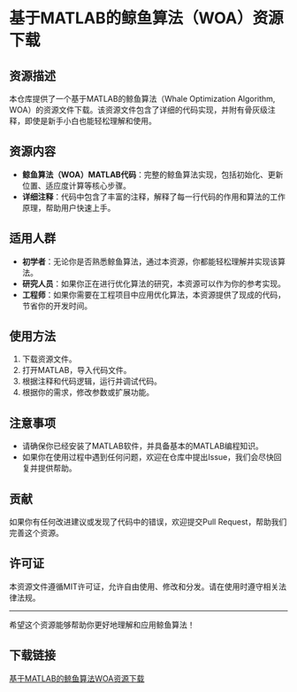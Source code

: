 # 基于MATLAB的鲸鱼算法（WOA）资源下载

## 资源描述

本仓库提供了一个基于MATLAB的鲸鱼算法（Whale Optimization Algorithm, WOA）的资源文件下载。该资源文件包含了详细的代码实现，并附有骨灰级注释，即使是新手小白也能轻松理解和使用。

## 资源内容

- **鲸鱼算法（WOA）MATLAB代码**：完整的鲸鱼算法实现，包括初始化、更新位置、适应度计算等核心步骤。
- **详细注释**：代码中包含了丰富的注释，解释了每一行代码的作用和算法的工作原理，帮助用户快速上手。

## 适用人群

- **初学者**：无论你是否熟悉鲸鱼算法，通过本资源，你都能轻松理解并实现该算法。
- **研究人员**：如果你正在进行优化算法的研究，本资源可以作为你的参考实现。
- **工程师**：如果你需要在工程项目中应用优化算法，本资源提供了现成的代码，节省你的开发时间。

## 使用方法

1. 下载资源文件。
2. 打开MATLAB，导入代码文件。
3. 根据注释和代码逻辑，运行并调试代码。
4. 根据你的需求，修改参数或扩展功能。

## 注意事项

- 请确保你已经安装了MATLAB软件，并具备基本的MATLAB编程知识。
- 如果你在使用过程中遇到任何问题，欢迎在仓库中提出Issue，我们会尽快回复并提供帮助。

## 贡献

如果你有任何改进建议或发现了代码中的错误，欢迎提交Pull Request，帮助我们完善这个资源。

## 许可证

本资源文件遵循MIT许可证，允许自由使用、修改和分发。请在使用时遵守相关法律法规。

---

希望这个资源能够帮助你更好地理解和应用鲸鱼算法！

## 下载链接

[基于MATLAB的鲸鱼算法WOA资源下载](https://pan.quark.cn/s/97bac416aa20)